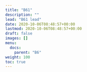 ```yaml
---
title: "B61"
description: ""
lead: "B61 lead"
date: 2020-10-06T08:48:57+00:00
lastmod: 2020-10-06T08:48:57+00:00
draft: false
images: []
menu:
  docs:
    parent: "B6"
weight: 100
toc: true
---
```


